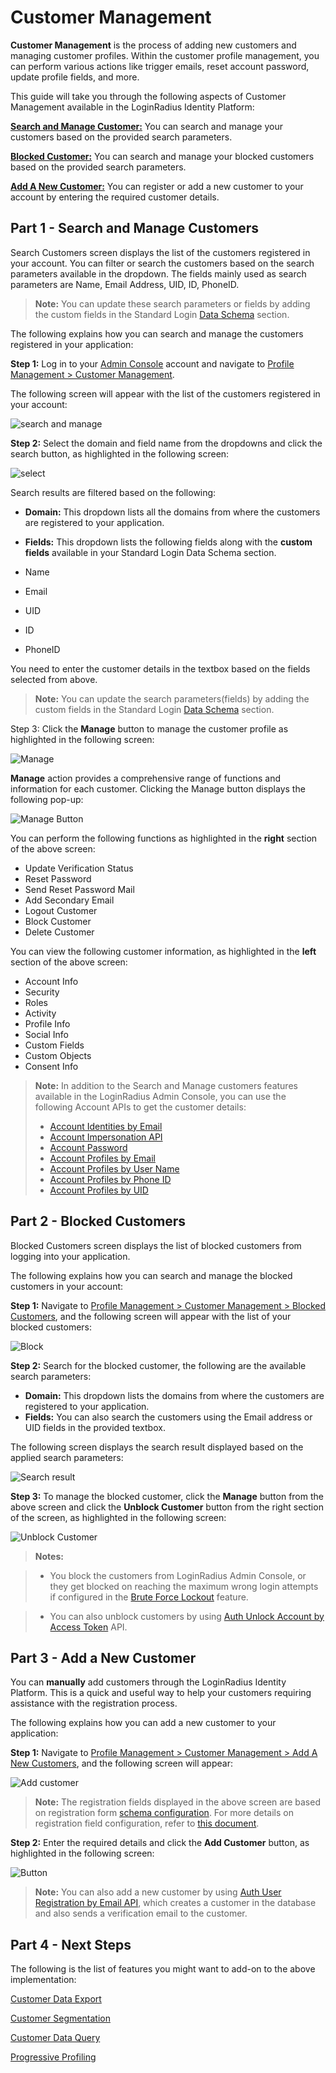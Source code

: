 # Customer Management

**Customer Management** is the process of adding new customers and managing customer profiles. Within the customer profile management, you can perform various actions like trigger emails, reset account password, update profile fields, and more.

This guide will take you through the following aspects of Customer Management available in the LoginRadius Identity Platform:

[**Search and Manage Customer:**](#partsearchandmanagecustomers0) You can search and manage your customers based on the provided search parameters.

[**Blocked Customer:**](#partblockedcustomers1) You can search and manage your blocked customers based on the provided search parameters.

[**Add A New Customer:**](#partaddanewcustomer2) You can register or add a new customer to your account by entering the required customer details.

## Part 1 - Search and Manage Customers

Search Customers screen displays the list of the customers registered in your account. You can filter or search the customers based on the search parameters available in the dropdown. The fields mainly used as search parameters are Name, Email Address, UID, ID, PhoneID.

> **Note:** You can update these search parameters or fields by adding the custom fields in the Standard Login [Data Schema](/authentication/quick-start/standard-login/) section.

The following explains how you can search and manage the customers registered in your application:

**Step 1:** Log in to your [Admin Console](https://adminconsole.loginradius.com/) account and navigate to [Profile Management > Customer Management](https://adminconsole.loginradius.com/profile-management/customer-management/search-customers).

The following screen will appear with the list of the customers registered in your account:

![search and manage](https://apidocs.lrcontent.com/images/cm1_65805e84dafcd8bea0.54078017.png "Search and manage")

**Step 2:** Select the domain and field name from the dropdowns and click the search button, as highlighted in the following screen:

![select](https://apidocs.lrcontent.com/images/cm2_74445e84db406f70c0.32989604.png "Select")

Search results are filtered based on the following:

- **Domain:** This dropdown lists all the domains from where the customers are registered to your application.

- **Fields:** This dropdown lists the following fields along with the **custom fields** available in your Standard Login Data Schema section.
- Name
- Email
- UID
- ID
- PhoneID

You need to enter the customer details in the textbox based on the fields selected from above.

> **Note:** You can update the search parameters(fields) by adding the custom fields in the Standard Login [Data Schema](/authentication/quick-start/standard-login/) section.

Step 3: Click the **Manage** button to manage the customer profile as highlighted in the following screen:

![Manage](https://apidocs.lrcontent.com/images/cm3_25355e84dc42e551a8.31582813.png "Manage")

**Manage** action provides a comprehensive range of functions and information for each customer. Clicking the Manage button displays the following pop-up:

![Manage Button](https://apidocs.lrcontent.com/images/4--Manage-Button_4806630253d8ad2082.72767805.png "Manage Button")

You can perform the following functions as highlighted in the **right** section of the above screen:

- Update Verification Status
- Reset Password
- Send Reset Password Mail
- Add Secondary Email
- Logout Customer
- Block Customer
- Delete Customer

You can view the following customer information, as highlighted in the **left** section of the above screen:

- Account Info
- Security
- Roles
- Activity
- Profile Info
- Social Info
- Custom Fields
- Custom Objects
- Consent Info

> **Note:** In addition to the Search and Manage customers features available in the LoginRadius Admin Console, you can use the following Account APIs to get the customer details:
>
> - [Account Identities by Email](/api/v2/customer-identity-api/account/account-identities-by-email/)
> - [Account Impersonation API](/api/v2/customer-identity-api/account/account-impersonation-api/)
> - [Account Password](/api/v2/customer-identity-api/account/account-password/)
> - [Account Profiles by Email](/api/v2/customer-identity-api/account/account-profiles-by-email/)
> - [Account Profiles by User Name](/api/v2/customer-identity-api/account/account-profiles-by-user-name)
> - [Account Profiles by Phone ID](/api/v2/customer-identity-api/account/account-profiles-by-phone-id/)
> - [Account Profiles by UID](/api/v2/customer-identity-api/account/account-profiles-by-uid/)

## Part 2 - Blocked Customers

Blocked Customers screen displays the list of blocked customers from logging into your application.

The following explains how you can search and manage the blocked customers in your account:

**Step 1:** Navigate to [Profile Management > Customer Management > Blocked Customers](https://adminconsole.loginradius.com/profile-management/customer-management/blocked-customers), and the following screen will appear with the list of your blocked customers:

![Block](https://apidocs.lrcontent.com/images/cm5_204645e84df5265dcd5.61333011.png "Block")

**Step 2:** Search for the blocked customer, the following are the available search parameters:

- **Domain:** This dropdown lists the domains from where the customers are registered to your application.
- **Fields:** You can also search the customers using the Email address or UID fields in the provided textbox.

The following screen displays the search result displayed based on the applied search parameters:

![Search result](https://apidocs.lrcontent.com/images/cm6_311965e84dfeb038bd2.53807747.png "Search result")

**Step 3:** To manage the blocked customer, click the **Manage** button from the above screen and click the **Unblock Customer** button from the right section of the screen, as highlighted in the following screen:

![Unblock Customer](https://apidocs.lrcontent.com/images/5--Unblock-Customer_2254963025415efc658.49875367.png "Unblock Customer")

> **Notes:**

> - You block the customers from LoginRadius Admin Console, or they get blocked on reaching the maximum wrong login attempts if configured in the [Brute Force Lockout](/authentication/concepts/customer-security/) feature.

> - You can also unblock customers by using [Auth Unlock Account by Access Token](/api/v2/customer-identity-api/authentication/auth-unlock-account-by-access-token/) API.

## Part 3 - Add a New Customer

You can **manually** add customers through the LoginRadius Identity Platform. This is a quick and useful way to help your customers requiring assistance with the registration process.

The following explains how you can add a new customer to your application:

**Step 1:** Navigate to [Profile Management > Customer Management > Add A New Customers](https://adminconsole.loginradius.com/profile-management/customer-management/add-new-customers), and the following screen will appear:

![Add customer](https://apidocs.lrcontent.com/images/cm9_325725e84e3065f1276.10421768.png "Add customer")

> **Note:** The registration fields displayed in the above screen are based on registration form [schema configuration](https://adminconsole.loginradius.com/platform-configuration/authentication-configuration/standard-login/data-schema). For more details on registration field configuration, refer to [this document](/authentication/quick-start/standard-login/).

**Step 2:** Enter the required details and click the **Add Customer** button, as highlighted in the following screen:

![Button](https://apidocs.lrcontent.com/images/cm10_177665e84e4b9624fd1.69431474.png "Button")

> **Note:** You can also add a new customer by using [Auth User Registration by Email API](/api/v2/customer-identity-api/authentication/auth-user-registration-by-email/), which creates a customer in the database and also sends a verification email to the customer.

## Part 4 - Next Steps

The following is the list of features you might want to add-on to the above implementation:

[Customer Data Export](/authentication/concepts/customer-data-export/)

[Customer Segmentation](/authentication/concepts/customer-segmentation/)

[Customer Data Query](/authentication/concepts/customer-data-query/)

[Progressive Profiling](/authentication/concepts/progressive-profiling/)
